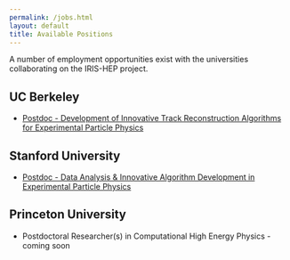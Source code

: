 ```yaml
---
permalink: /jobs.html
layout: default
title: Available Positions
---
```


  A number of employment opportunities exist with the universities collaborating on the IRIS-HEP project.

## UC Berkeley
  * [Postdoc - Development of Innovative Track Reconstruction Algorithms for Experimental Particle Physics](http://inspirehep.net/record/1694661)

## Stanford University

  * [Postdoc - Data Analysis & Innovative Algorithm Development in Experimental Particle Physics](https://academicjobsonline.org/ajo/jobs/12036)

## Princeton University

  * Postdoctoral Researcher(s) in Computational High Energy Physics - coming soon


